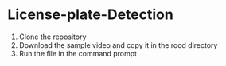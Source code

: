 # License-plate-Detection

1. Clone the repository
2. Download the sample video and copy it in the rood directory
3. Run the file in the command prompt
